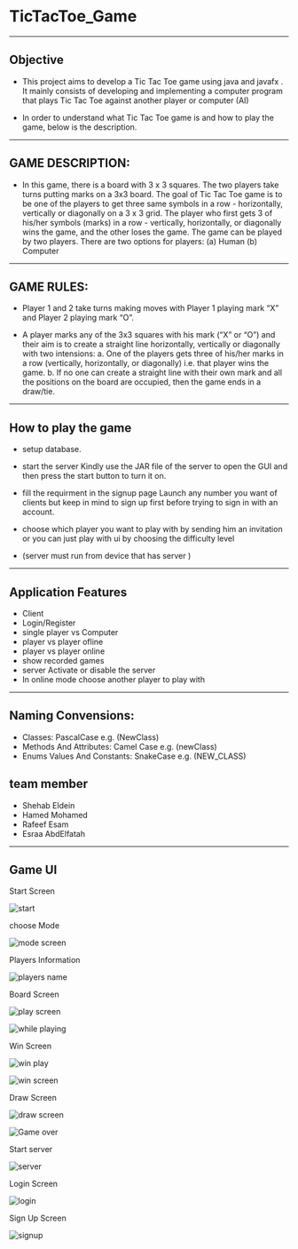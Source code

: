 # TicTacToe_Game


<hr>

<h2>Objective</h2>

- This project aims to develop a Tic Tac Toe game using java and javafx . It mainly consists of developing and implementing a computer program that plays Tic Tac Toe against another player or computer (AI)

- In order to understand what Tic Tac Toe game is and how to play the game, below is the description.


<hr>
<h2>GAME DESCRIPTION:</h2>

- In this game, there is a board with 3 x 3 squares. The two players take turns putting marks on a 3x3 board. The goal of Tic Tac Toe game is to be one of the players to get three same symbols in a row - horizontally, vertically or diagonally on a 3 x 3 grid. The player who first gets 3 of his/her symbols (marks) in a row - vertically, horizontally, or diagonally wins the game, and the other loses the game. The game can be played by two players. There are two options for players: (a) Human (b) Computer


<hr>
<h2>GAME RULES:</h2>

- Player 1 and 2 take turns making moves with Player 1 playing mark “X” and Player 2 playing mark “O”.

- A player marks any of the 3x3 squares with his mark (“X” or “O”) and their aim is to create a straight line horizontally, vertically or diagonally with two intensions: a. One of the players gets three of his/her marks in a row (vertically, horizontally, or diagonally) i.e. that player wins the game. b. If no one can create a straight line with their own mark and all the positions on the board are occupied, then the game ends in a draw/tie.

<hr>
<h2>How to play the game</h2>

- setup database.

- start the server Kindly use the JAR file of the server to open the GUI and then press the start button to turn it on.

- fill the requirment in the signup page Launch any number you want of clients but keep in mind to sign up first before trying to sign in with an account.

- choose which player you want to play with by sending him an invitation or you can just play with ui by choosing the difficulty level

-  (server must run from  device that has server ) 

<hr>
<h2>Application Features</h2>

-  Client
-  Login/Register
-  single player vs Computer
-  player vs player ofline
-  player vs player online
-  show recorded games 
-  server Activate or disable the server
-  In online mode choose another player to play with

<hr>

<h2> Naming Convensions:</h2>

- Classes: PascalCase e.g. (NewClass)
- Methods And Attributes: Camel Case e.g. (newClass)
- Enums Values And Constants: SnakeCase e.g. (NEW_CLASS)

<h2>team member</h2>

-  Shehab Eldein 
-  Hamed Mohamed
-  Rafeef Esam
-  Esraa AbdElfatah 

<hr>
<h2>Game UI</h2>
Start Screen

![start](https://user-images.githubusercontent.com/83082791/206190852-11bc3f99-9de6-490b-acaa-f8ac6f55e7ff.png)

choose Mode

![mode screen](https://user-images.githubusercontent.com/83082791/206190838-cc60aeff-9434-4b38-a24d-8ac13873156b.png)

Players Information

![players name](https://user-images.githubusercontent.com/83082791/206190845-62aefd38-ae1b-4ce0-b1a2-1ea4e6d80b90.png)

Board Screen

![play screen](https://user-images.githubusercontent.com/83082791/206190841-4d251997-0736-4930-8908-8fba8dad7c97.png)

![while playing](https://user-images.githubusercontent.com/83082791/206190855-0c1ba993-d98a-41a9-840f-4d49b3d5161a.png)

Win Screen

![win play](https://user-images.githubusercontent.com/83082791/206190860-0a704299-bf3a-40e3-813b-20eea2966a72.png)

![win screen](https://user-images.githubusercontent.com/83082791/206190863-f14e6fc8-36e1-419d-8cf8-8114340d4192.png)

Draw Screen

![draw screen](https://user-images.githubusercontent.com/83082791/206190869-e71e7c66-ef61-4036-ae43-72448a5316af.png)

![Game over](https://user-images.githubusercontent.com/83082791/206190871-3eaa70da-8288-4a70-a4cf-df70a74de88f.png)

Start server

![server](https://user-images.githubusercontent.com/86933863/208898021-13256621-8cc2-477d-8892-7e0d810586ce.PNG)

Login Screen

![login](https://user-images.githubusercontent.com/86933863/208898514-fdca588a-6222-4847-83cc-fff6b39a1968.PNG)

Sign Up Screen

![signup](https://user-images.githubusercontent.com/86933863/208898628-d4afe6a2-2d55-4a31-ab90-6c979d255596.PNG)

